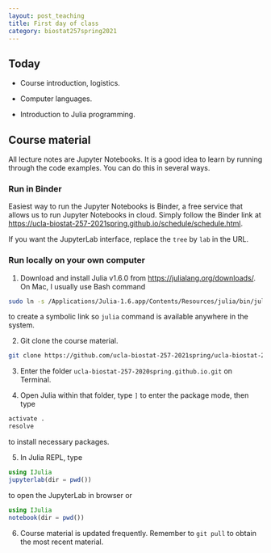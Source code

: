 ```yaml
---
layout: post_teaching
title: First day of class
category: biostat257spring2021
---
```


## Today

* Course introduction, logistics.

* Computer languages.

* Introduction to Julia programming.

## Course material

All lecture notes are Jupyter Notebooks. It is a good idea to learn by running through the code examples. You can do this in several ways. 

### Run in Binder

Easiest way to run the Jupyter Notebooks is Binder, a free service that allows us to run Jupyter Notebooks in cloud. Simply follow the Binder link at <https://ucla-biostat-257-2021spring.github.io/schedule/schedule.html>. 

If you want the JupyterLab interface, replace the `tree` by `lab` in the URL.  

### Run locally on your own computer

1. Download and install Julia v1.6.0 from <https://julialang.org/downloads/>. On Mac, I usually use Bash command   
```bash  
sudo ln -s /Applications/Julia-1.6.app/Contents/Resources/julia/bin/julia /usr/local/bin/julia
```
to create a symbolic link so `julia` command is available anywhere in the system. 

2. Git clone the course material.   
```bash
git clone https://github.com/ucla-biostat-257-2021spring/ucla-biostat-257-2021spring.github.io.git
```

3. Enter the folder `ucla-biostat-257-2020spring.github.io.git` on Terminal. 

4. Open Julia within that folder, type `]` to enter the package mode, then type  
```julia  
activate .
resolve
```
to install necessary packages. 

5. In Julia REPL, type  
```julia  
using IJulia
jupyterlab(dir = pwd())
```
to open the JupyterLab in browser or
```julia  
using IJulia
notebook(dir = pwd())
```

6. Course material is updated frequently. Remember to `git pull` to obtain the most recent material. 
